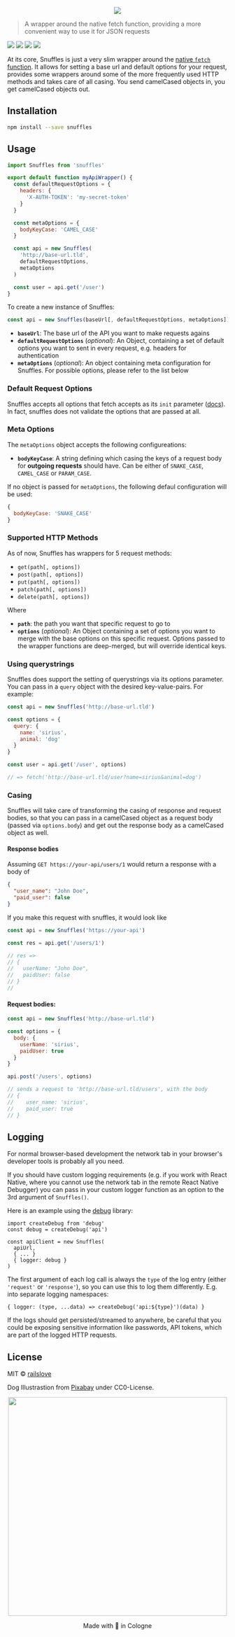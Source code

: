 <p align="center">
  <img src="logo.jpg">
</p>

> A wrapper around the native fetch function, providing a more convenient way to use it for JSON requests

![](https://travis-ci.org/railslove/snuffles.svg?branch=master)
![](https://img.shields.io/github/license/railslove/snuffles.svg)
![](https://img.shields.io/github/tag/railslove/snuffles.svg)
![](https://img.shields.io/npm/v/snuffles.svg)

At its core, Snuffles is just a very slim wrapper around the [native `fetch` function](https://developer.mozilla.org/en-US/docs/Web/API/WindowOrWorkerGlobalScope/fetch). It allows for setting a base url and default options for your request, provides some wrappers around some of the more frequently used HTTP methods and takes care of all casing. You send camelCased objects in, you get camelCased objects out.

## Installation

```bash
npm install --save snuffles
```

## Usage

```jsx
import Snuffles from 'snuffles'

export default function myApiWrapper() {
  const defaultRequestOptions = {
    headers: {
      'X-AUTH-TOKEN': 'my-secret-token'
    }
  }

  const metaOptions = {
    bodyKeyCase: 'CAMEL_CASE'
  }

  const api = new Snuffles(
    'http://base-url.tld',
    defaultRequestOptions,
    metaOptions
  )

  const user = api.get('/user')
}
```

To create a new instance of Snuffles:

```js
const api = new Snuffles(baseUrl[, defaultRequestOptions, metaOptions])
```

- **`baseUrl`**: The base url of the API you want to make requests agains
- **`defaultRequestOptions`** (_optional_): An Object, containing a set of default options you want to sent in every request, e.g. headers for authentication
- **`metaOptions`** (_optional_): An object containing meta configuration for Snuffles. For possible options, please refer to the list below

### Default Request Options

Snuffles accepts all options that fetch accepts as its `init` parameter ([docs](https://developer.mozilla.org/en-US/docs/Web/API/WindowOrWorkerGlobalScope/fetch)). In fact, snuffles does not validate the options that are passed at all.

### Meta Options

The `metaOptions` object accepts the following configureations:

- **`bodyKeyCase`**: A string defining which casing the keys of a request body for **outgoing requests** should have. Can be either of `SNAKE_CASE`, `CAMEL_CASE` or `PARAM_CASE`.

If no object is passed for `metaOptions`, the following defaul configuration will be used:

```javascript
{
  bodyKeyCase: 'SNAKE_CASE'
}
```

### Supported HTTP Methods

As of now, Snuffles has wrappers for 5 request methods:

- `get(path[, options])`
- `post(path[, options])`
- `put(path[, options])`
- `patch(path[, options])`
- `delete(path[, options])`

Where

- **`path`**: the path you want that specific request to go to
- **`options`** (_optional_): An Object containing a set of options you want to merge with the base options on this specific request. Options passed to the wrapper functions are deep-merged, but will override identical keys.

### Using querystrings

Snuffles does support the setting of querystrings via its options parameter. You can pass in a `query` object with the desired key-value-pairs.
For example:

```js
const api = new Snuffles('http://base-url.tld')

const options = {
  query: {
    name: 'sirius',
    animal: 'dog'
  }
}

const user = api.get('/user', options)

// => fetch('http://base-url.tld/user?name=sirius&animal=dog')
```

### Casing

Snuffles will take care of transforming the casing of response and request
bodies, so that you can pass in a camelCased object as a request body (passed
via `options.body`) and get out the response body as a camelCased object as
well.

#### Response bodies

Assuming `GET https://your-api/users/1` would return a response with a body of

```json
{
  "user_name": "John Doe",
  "paid_user": false
}
```

If you make this request with snuffles, it would look like

```js
const api = new Snuffles('https://your-api')

const res = api.get('/users/1')

// res =>
// {
//   userName: "John Doe",
//   paidUser: false
// }
//
```

#### Request bodies:

```js
const api = new Snuffles('http://base-url.tld')

const options = {
  body: {
    userName: 'sirius',
    paidUser: true
  }
}

api.post('/users', options)

// sends a request to 'http://base-url.tld/users', with the body
// {
//    user_name: 'sirius',
//    paid_user: true
// }
```

## Logging

For normal browser-based development the network tab in your browser's developer tools is probably all you need.

If you should have custom logging requirements (e.g. if you work with React Native, where you cannot use the network tab in the remote React Native Debugger) you can pass in your custom logger function as an option to the 3rd argument of `Snuffles()`.

Here is an example using the [debug](https://github.com/visionmedia/debug) library:

```
import createDebug from 'debug'
const debug = createDebug('api')

const apiClient = new Snuffles(
  apiUrl,
  { ... }
  { logger: debug }
)
```

The first argument of each log call is always the `type` of the log entry (either `'request'` or `'response'`), so you can use this to log them differently.  E.g. into separate logging namespaces:
```
{ logger: (type, ...data) => createDebug('api:${type}')(data) }
```

If the logs should get persisted/streamed to anywhere, be careful that you could be exposing sensitive information like passwords, API tokens, which are part of the logged HTTP requests.

## License

MIT © [railslove](https://github.com/railslove)

Dog Illustrastion from [Pixabay](https://pixabay.com/en/pug-unicorn-dog-animal-puppy-2970825/) under CC0-License.

<p align="center">
  <img src="logo_rl.svg" width="500px" >
</p>
<p align="center">
  Made with 💚 in Cologne
</p>
